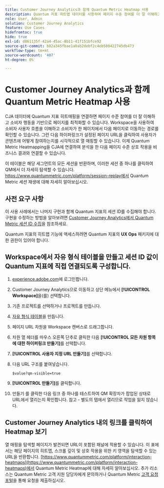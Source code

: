 ```yaml
---
title: Customer Journey Analytics과 함께 Quantum Metric Heatmap 사용
description: Quantum 지표 히트맵 데이터를 사용하여 페이지 수준 참여를 더 잘 이해하고 소비자 행동을 기반으로 페이지를 최적화합니다.
role: User, Admin
solution: Customer Journey Analytics
feature: Use Cases
hidefromtoc: true
hide: true
exl-id: d861135f-42a4-45ac-8b11-41f151bfce92
source-git-commit: b82a345fbae1a0ab2debf2c4eb580422745db473
workflow-type: tm+mt
source-wordcount: '407'
ht-degree: 0%

---
```


# Customer Journey Analytics과 함께 Quantum Metric Heatmap 사용

CJA 데이터에 Quantum 지표 히트매핑을 연결하면 페이지 수준 참여를 더 잘 이해하고 소비자 행동을 기반으로 페이지를 최적화할 수 있습니다. Workspace을 사용하여 소비자 사용자 흐름을 이해하고 소비자가 한 페이지에서 다음 페이지로 이동하는 경로를 확인할 수 있습니다. 그런 다음 하이퍼링크가 설정된 페이지 URL을 클릭하여 사용자가 콘텐츠에 어떻게 참여하는지를 시각적으로 열 매핑할 수 있습니다.  이제 Quantum Metric Heatmapping을 CJA에 연결하여 분석을 한 다음 페이지 수준 상호 작용을 비즈니스 결과와 연결할 수 있습니다.

이 테이블은 해당 세그먼트의 모든 세션을 반환하며, 이러한 세션 중 하나를 클릭하여 QM에서 더 자세히 탐색할 수 있습니다.  https://www.quantummetric.com/platform/session-replay에서 Quantum Metric 세션 재생에 대해 자세히 알아보십시오.

## 사전 요구 사항

이 사용 사례에서는 나머지 구현과 함께 Quantum 지표의 세션 ID를 수집해야 합니다. 구현을 수정하는 방법을 알아보려면 [Customer Journey Analytics에서 Quantum Metric 세션 ID 수집](collect-session-id.md)을 참조하세요.

Quantum 지표의 히트맵 기능에 액세스하려면 Quantum 지표의 **UX Ops** 패키지에 대한 권한이 있어야 합니다.

## Workspace에서 자유 형식 테이블을 만들고 세션 ID 값이 Quantum 지표에 직접 연결되도록 구성합니다.

1. [experience.adobe.com](https://experience.adobe.com)에 로그인합니다.
1. Customer Journey Analytics으로 이동하고 상단 메뉴에서 **[!UICONTROL Workspace]**&#x200B;을(를) 선택합니다.
1. 기존 프로젝트를 선택하거나 프로젝트를 만듭니다.
1. [자유 형식 테이블](/help/analysis-workspace/visualizations/freeform-table/freeform-table.md)을 만듭니다.
1. 페이지 URL 차원을 Workspace 캔버스로 드래그합니다.
1. 차원 열 헤더를 마우스 오른쪽 단추로 클릭한 다음 **[!UICONTROL 모든 차원 항목에 대한 하이퍼링크 만들기]**&#x200B;를 선택합니다.
1. **[!UICONTROL 사용자 지정 URL 만들기]**&#x200B;를 선택합니다.
1. 다음 URL 구조를 붙여넣습니다.

   ```
   $value?qm-visible=true
   ```

1. **[!UICONTROL 만들기]**&#x200B;를 클릭합니다.

1. 만들기 를 클릭한 다음 링크 중 하나를 테스트하여 QM 확장자가 팝업된 상태로 URL에서 열리는지 확인합니다. 참고 - 별도의 탭에서 열리므로 작업을 잃지 않습니다.


## Customer Journey Analytics 내의 링크를 클릭하여 Heatmap 보기

열 매핑을 탐색할 페이지가 발견되면 URL이 포함된 패널에 적용할 수 있습니다. 이 표에서는 해당 페이지의 히트맵, 스크롤 깊이 및 상호 작용을 위한 키 영역을 탐색할 수 있는 URL을 반환합니다.  [https://www.quantummetric.com/platform/interaction-heatmaps](https://www.quantummetric.com/platform/interaction-heatmaps)에서 Quantum Metric Heatmap에 대해 자세히 알아보십시오.  추가 리소스는 Quantum Metric 고객 지원 담당자에게 문의하거나 Quantum Metric [고객 요청 포털](https://community.quantummetric.com/s/public-support-page)을 통해 요청을 제출하십시오.


